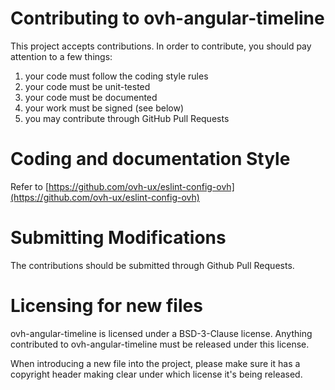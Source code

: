 # Contributing to ovh-angular-timeline

This project accepts contributions. In order to contribute, you should
pay attention to a few things:

1. your code must follow the coding style rules
2. your code must be unit-tested
3. your code must be documented
4. your work must be signed (see below)
5. you may contribute through GitHub Pull Requests

# Coding and documentation Style

Refer to [https://github.com/ovh-ux/eslint-config-ovh](https://github.com/ovh-ux/eslint-config-ovh)

# Submitting Modifications

The contributions should be submitted through Github Pull Requests.

# Licensing for new files

ovh-angular-timeline is licensed under a BSD-3-Clause license. Anything
contributed to ovh-angular-timeline must be released under this license.

When introducing a new file into the project, please make sure it has a
copyright header making clear under which license it's being released.
